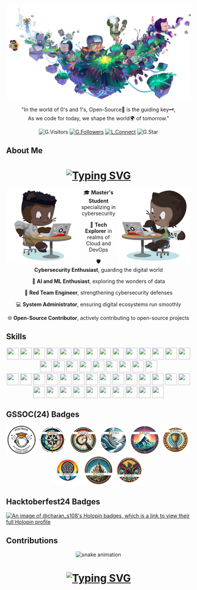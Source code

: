 <!-- https://github.githubassets.com/images/modules/site/home/footer-illustration.svg : SVG Image src link -->

![Github Banner](https://github.com/charan-s108/charan-s108/blob/b0b250e5395900e43528103a49f222130b13cf5d/assets/banner.svg)

<p align="center"> "In the world of 0's and 1's, Open-Source🌟 is the guiding key🗝️,<br>
<span> As we code for today, we shape the world🌍 of tomorrow." </span> </p>

<div align="center">
    <img src="https://visitor-badge.laobi.icu/badge?page_id=charan-s108.charan-s108" alt="G.Visitors"></a>
    <a href="https://www.github.com/charan-s108"><img src="https://img.shields.io/github/followers/charan-s108" alt="G.Followers"></a>
    <a href="https://www.linkedin.com/in/charan-s108"><img src="https://img.shields.io/badge/LinkedIn-Connect-blue" alt="L.Connect"></a>
    <img src="https://img.shields.io/github/stars/charan-s108?style=social" alt="G.Star">
</div>

## About Me

<h1 align="center">
<a href="https://git.io/typing-svg"><img src="https://readme-typing-svg.herokuapp.com?font=Pixelify+Sans&size=30&duration=3000&pause=500&center=true&vCenter=true&width=460&lines=Hey%F0%9F%91%8B!++I'm+Charan+;Welcome+to+My+Github+Profile.%F0%9F%A4%8D" alt="Typing SVG" /></a>
</h1>

<img src="./assets/Blacktocat_single_1.png" alt="octadex" width="200" height="200" align="left">

<img src="./assets/Blacktocat_single_6.png" alt="octadex" width="200" height="200" align="right">

<div align="center">
  <p>🎓 <strong>Master's Student</strong> specializing in cybersecurity</p>
  <p>🚀 <strong>Tech Explorer</strong> in realms of Cloud and DevOps</p>
  <p>🛡️ <strong>Cybersecurity Enthusiast</strong>, guarding the digital world</p>
  <p>🤖 <strong>AI and ML Enthusiast</strong>, exploring the wonders of data</p>
  <p>👾 <strong>Red Team Engineer</strong>, strengthening cybersecurity defenses</p>
  <p>💻 <strong>System Administrator</strong>, ensuring digital ecosystems run smoothly</p>
  <p>🌐 <strong>Open-Source Contributor</strong>, actively contributing to open-source projects</p>
</div>

## Skills

<div align="center">
    <img src="https://raw.githubusercontent.com/rahulbanerjee26/githubAboutMeGenerator/main/icons/html.svg" width="32px" height="32px" />
    <img src="https://raw.githubusercontent.com/rahulbanerjee26/githubAboutMeGenerator/main/icons/css.svg" width="32px" height="32px" />
    <img src="https://raw.githubusercontent.com/rahulbanerjee26/githubAboutMeGenerator/main/icons/javascript.svg" width="32px" height="32px" />
    <img src="https://raw.githubusercontent.com/rahulbanerjee26/githubAboutMeGenerator/main/icons/bootstrap.svg" width="32px" height="32px" />
    <img src="https://raw.githubusercontent.com/rahulbanerjee26/githubAboutMeGenerator/main/icons/angularjs.svg" width="32px" height="32px" />
    <img src="https://raw.githubusercontent.com/rahulbanerjee26/githubAboutMeGenerator/main/icons/reactjs.svg" width="32px" height="32px" />
    <img src="https://raw.githubusercontent.com/rahulbanerjee26/githubAboutMeGenerator/main/icons/codepen.svg" width="32px" height="32px" />
    <img src="https://raw.githubusercontent.com/rahulbanerjee26/githubAboutMeGenerator/main/icons/flutter.svg" width="32px" height="32px" />
    <img src="https://raw.githubusercontent.com/rahulbanerjee26/githubAboutMeGenerator/main/icons/tailwind.svg" width="32px" height="32px" />
    <img src="https://raw.githubusercontent.com/rahulbanerjee26/githubAboutMeGenerator/main/icons/nodejs.svg" width="32px" height="32px" />
    <img src="https://raw.githubusercontent.com/rahulbanerjee26/githubAboutMeGenerator/main/icons/flask.svg" width="32px" height="32px" />
    <img src="https://raw.githubusercontent.com/rahulbanerjee26/githubAboutMeGenerator/main/icons/dotnet.svg" width="32px" height="32px" />
    <img src="https://raw.githubusercontent.com/rahulbanerjee26/githubAboutMeGenerator/main/icons/nginx.svg" width="32px" height="32px" />
    <img src="https://raw.githubusercontent.com/rahulbanerjee26/githubAboutMeGenerator/main/icons/python.svg" width="32px" height="32px" />
    <img src="https://raw.githubusercontent.com/rahulbanerjee26/githubAboutMeGenerator/main/icons/c.svg" width="32px" height="32px" />
    <img src="https://raw.githubusercontent.com/rahulbanerjee26/githubAboutMeGenerator/main/icons/cpp.svg" width="32px" height="32px" />
    <img src="https://raw.githubusercontent.com/rahulbanerjee26/githubAboutMeGenerator/main/icons/csharp.svg" width="32px" height="32px" />
    <img src="https://raw.githubusercontent.com/rahulbanerjee26/githubAboutMeGenerator/main/icons/java.svg" width="32px" height="32px" />
    <img src="https://raw.githubusercontent.com/rahulbanerjee26/githubAboutMeGenerator/main/icons/dart.svg" width="32px" height="32px" />
    <img src="https://raw.githubusercontent.com/rahulbanerjee26/githubAboutMeGenerator/main/icons/mysql.svg" width="32px" height="32px" />
    <img src="https://raw.githubusercontent.com/rahulbanerjee26/githubAboutMeGenerator/main/icons/postgresql.svg" width="32px" height="32px" />
    <img src="https://raw.githubusercontent.com/rahulbanerjee26/githubAboutMeGenerator/main/icons/mongodb.svg" width="32px" height="32px" />
    <img src="https://raw.githubusercontent.com/rahulbanerjee26/githubAboutMeGenerator/main/icons/cassandra.svg" width="32px" height="32px" /><br/>
    <img src="https://raw.githubusercontent.com/rahulbanerjee26/githubAboutMeGenerator/main/icons/oracle.svg" width="32px" height="32px" />
    <img src="https://raw.githubusercontent.com/rahulbanerjee26/githubAboutMeGenerator/main/icons/docker.svg" width="32px" height="32px" />
    <img src="https://raw.githubusercontent.com/rahulbanerjee26/githubAboutMeGenerator/main/icons/kubernetes.svg" width="32px" height="32px" />
    <img src="https://raw.githubusercontent.com/rahulbanerjee26/githubAboutMeGenerator/main/icons/jenkins.svg" width="32px" height="32px" />
    <img src="https://raw.githubusercontent.com/rahulbanerjee26/githubAboutMeGenerator/main/icons/git.svg" width="32px" height="32px" />
    <img src="https://raw.githubusercontent.com/rahulbanerjee26/githubAboutMeGenerator/main/icons/aws.svg" width="32px" height="32px" />
    <img src="https://raw.githubusercontent.com/rahulbanerjee26/githubAboutMeGenerator/main/icons/azure.svg" width="32px" height="32px" />
    <img src="https://raw.githubusercontent.com/rahulbanerjee26/githubAboutMeGenerator/main/icons/gcp.svg" width="32px" height="32px" />
    <img src="https://raw.githubusercontent.com/rahulbanerjee26/githubAboutMeGenerator/main/icons/circleci.svg" width="32px" height="32px" />
    <img src="https://raw.githubusercontent.com/rahulbanerjee26/githubAboutMeGenerator/main/icons/firebase.svg" width="32px" height="32px" />
    <img src="https://raw.githubusercontent.com/rahulbanerjee26/githubAboutMeGenerator/main/icons/figma.svg" width="32px" height="32px" />
    <img src="https://raw.githubusercontent.com/rahulbanerjee26/githubAboutMeGenerator/main/icons/elasticsearch.svg" width="32px" height="32px" />
    <img src="https://raw.githubusercontent.com/rahulbanerjee26/githubAboutMeGenerator/main/icons/dropbox.svg" width="32px" height="32px" />
    <img src="https://raw.githubusercontent.com/rahulbanerjee26/githubAboutMeGenerator/main/icons/discord.svg" width="32px" height="32px" />
    <img src="https://raw.githubusercontent.com/rahulbanerjee26/githubAboutMeGenerator/main/icons/dribbble.svg" width="32px" height="32px" />
    <img src="https://raw.githubusercontent.com/rahulbanerjee26/githubAboutMeGenerator/main/icons/postman.svg" width="32px" height="32px" />
    <img src="https://raw.githubusercontent.com/rahulbanerjee26/githubAboutMeGenerator/main/icons/linux.svg" width="32px" height="32px" />
    <img src="https://raw.githubusercontent.com/rahulbanerjee26/githubAboutMeGenerator/main/icons/geeks-for-geeks.svg" width="32px" height="32px" />
    <img src="https://raw.githubusercontent.com/rahulbanerjee26/githubAboutMeGenerator/main/icons/github.svg" width="32px" height="32px" />
    <img src="https://raw.githubusercontent.com/rahulbanerjee26/githubAboutMeGenerator/main/icons/scikit.svg" width="32px" height="32px" />
    <img src="https://raw.githubusercontent.com/rahulbanerjee26/githubAboutMeGenerator/main/icons/behance.svg" width="32px" height="32px" />
    <img src="https://raw.githubusercontent.com/rahulbanerjee26/githubAboutMeGenerator/main/icons/photoshop.svg" width="32px" height="32px" />
    <img src="https://raw.githubusercontent.com/rahulbanerjee26/githubAboutMeGenerator/main/icons/blogger.svg" width="32px" height="32px" />
    <img src="https://raw.githubusercontent.com/rahulbanerjee26/githubAboutMeGenerator/main/icons/kaggle.svg" width="32px" height="32px" />
</div>

## GSSOC(24) Badges

<div align='center'>
    <img src="https://raw.githubusercontent.com/girlscript/gssoc-website-new/main/public/badges/postman.png" width="80px" height="80px" />
    <img src="https://raw.githubusercontent.com/girlscript/gssoc-website-new/main/public/badges/1.png" width="80px" height="80px" />
    <img src="https://raw.githubusercontent.com/girlscript/gssoc-website-new/main/public/badges/2.png" width="80px" height="80px" />
    <img src="https://raw.githubusercontent.com/girlscript/gssoc-website-new/main/public/badges/3.png" width="80px" height="80px" />
    <img src="https://raw.githubusercontent.com/girlscript/gssoc-website-new/main/public/badges/4.png" width="80px" height="80px" />
    <img src="https://raw.githubusercontent.com/girlscript/gssoc-website-new/main/public/badges/5.png" width="80px" height="80px" />
    <img src="https://raw.githubusercontent.com/girlscript/gssoc-website-new/main/public/badges/6.png" width="80px" height="80px" />
    <img src="https://raw.githubusercontent.com/girlscript/gssoc-website-new/main/public/badges/7.png" width="80px" height="80px" />
    <img src="https://raw.githubusercontent.com/girlscript/gssoc-website-new/main/public/badges/8.png" width="80px" height="80px" />
</div>

## Hacktoberfest24 Badges

[![An image of @charan_s108's Holopin badges, which is a link to view their full Holopin profile](https://holopin.me/charan_s108)](https://holopin.io/@charan_s108)

## Contributions

<div align="center">
    <img src="https://raw.githubusercontent.com/Sutil/Sutil/2b2fad3bf54522bb30c8c170591fc68ff51b69e6/github-contribution-grid-snake2.svg" alt="snake animation">
</div>

<h1 align="center">
<a href="https://git.io/typing-svg"><img src="https://readme-typing-svg.herokuapp.com?font=Pixelify+Sans&size=30&duration=3000&pause=500&center=true&vCenter=true&width=660&lines=Thank+You+For+Visiting+My+Github+Profile+%F0%9F%A4%8D" alt="Typing SVG" /></a>
</h1>
